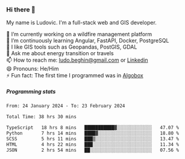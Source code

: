 ### Hi there 👋

My name is Ludovic. I'm a full-stack web and GIS developer.

 🔭 I’m currently working on a wildfire management platform<br/>
 🌱 I’m continuously learning Angular, FastAPI, Docker, PostgreSQL<br/>
 👯 I like GIS tools such as Geopandas, PostGIS, GDAL<br/>
 💬 Ask me about energy transition or travels<br/>
 📫 How to reach me: ludo.beghin@gmail.com or [Linkedin](https://www.linkedin.com/in/ludovic-beghin/)<br/>
 😄 Pronouns: He/Him<br/>
 ⚡ Fun fact: The first time I programmed was in [Algobox](https://fr.wikipedia.org/wiki/Algobox)<br/>

##### Programming stats
<!--START_SECTION:waka-->

```txt
From: 24 January 2024 - To: 23 February 2024

Total Time: 38 hrs 30 mins

TypeScript   18 hrs 8 mins   ███████████▓░░░░░░░░░░░░░   47.07 %
Python       7 hrs 14 mins   ████▓░░░░░░░░░░░░░░░░░░░░   18.80 %
SCSS         5 hrs 11 mins   ███▒░░░░░░░░░░░░░░░░░░░░░   13.47 %
HTML         4 hrs 22 mins   ███░░░░░░░░░░░░░░░░░░░░░░   11.34 %
JSON         2 hrs 54 mins   ██░░░░░░░░░░░░░░░░░░░░░░░   07.56 %
```

<!--END_SECTION:waka-->
